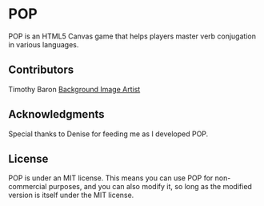 POP
===
POP is an HTML5 Canvas game that helps players master verb conjugation in various languages.

Contributors
------------
Timothy Baron
[Background Image Artist](http://reusage.blogspot.com/2012/09/4-grungy-bright-colored-blue-watercolor.html)

Acknowledgments
---------------
Special thanks to Denise for feeding me as I developed POP.

License
--------
POP is under an MIT license. This means you can use POP for non-commercial purposes, and you can also modify it, so long as the modified version is itself under the MIT license.